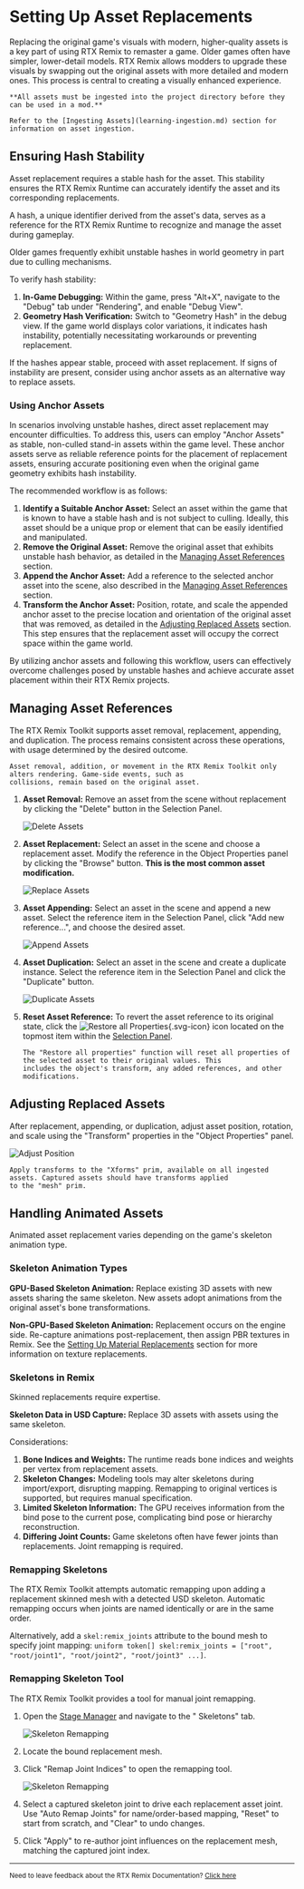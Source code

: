 # Setting Up Asset Replacements

Replacing the original game's visuals with modern, higher-quality assets is a key part of using RTX Remix to remaster a
game. Older games often have simpler, lower-detail models. RTX Remix allows modders to upgrade these visuals by
swapping out the original assets with more detailed and modern ones. This process is central to creating a visually
enhanced experience.

```{warning}
**All assets must be ingested into the project directory before they can be used in a mod.**

Refer to the [Ingesting Assets](learning-ingestion.md) section for information on asset ingestion.
```

## Ensuring Hash Stability

Asset replacement requires a stable hash for the asset. This stability ensures the RTX Remix Runtime can accurately
identify the asset and its corresponding replacements.

A hash, a unique identifier derived from the asset's data, serves as a reference for the RTX Remix Runtime to recognize
and manage the asset during gameplay.

Older games frequently exhibit unstable hashes in world geometry in part due to culling mechanisms.

To verify hash stability:

1. **In-Game Debugging:** Within the game, press "Alt+X", navigate to the "Debug" tab under "Rendering", and enable
   "Debug View".
2. **Geometry Hash Verification:** Switch to "Geometry Hash" in the debug view. If the game world displays color
   variations, it indicates hash instability, potentially necessitating workarounds or preventing replacement.

If the hashes appear stable, proceed with asset replacement. If signs of instability are present, consider using
anchor assets as an alternative way to replace assets.

### Using Anchor Assets

In scenarios involving unstable hashes, direct asset replacement may encounter difficulties. To address this, users can
employ "Anchor Assets" as stable, non-culled stand-in assets within the game level. These anchor assets serve as
reliable reference points for the placement of replacement assets, ensuring accurate positioning even when the original
game geometry exhibits hash instability.

The recommended workflow is as follows:

1. **Identify a Suitable Anchor Asset:** Select an asset within the game that is known to have a stable hash and is not
   subject to culling. Ideally, this asset should be a unique prop or element that can be easily identified and
   manipulated.
2. **Remove the Original Asset:** Remove the original asset that exhibits unstable hash behavior, as detailed in the
   [Managing Asset References](#managing-asset-references) section.
3. **Append the Anchor Asset:** Add a reference to the selected anchor asset into the scene, also described in the
   [Managing Asset References](#managing-asset-references) section.
4. **Transform the Anchor Asset:** Position, rotate, and scale the appended anchor asset to the precise location and
   orientation of the original asset that was removed, as detailed in the
   [Adjusting Replaced Assets](#adjusting-replaced-assets) section.
   This step ensures that the replacement asset will occupy the correct space within the game world.

By utilizing anchor assets and following this workflow, users can effectively overcome challenges posed by unstable
hashes and achieve accurate asset placement within their RTX Remix projects.

## Managing Asset References

The RTX Remix Toolkit supports asset removal, replacement, appending, and duplication. The process remains consistent
across these operations, with usage determined by the desired outcome.

```{warning}
Asset removal, addition, or movement in the RTX Remix Toolkit only alters rendering. Game-side events, such as
collisions, remain based on the original asset.
```

1. **Asset Removal:** Remove an asset from the scene without replacement by clicking the "Delete" button in the
   Selection Panel.

   ![Delete Assets](../data/images/remix-assets-delete.png)

2. **Asset Replacement:** Select an asset in the scene and choose a replacement asset. Modify the reference in the
   Object Properties panel by clicking the "Browse" button. **This is the most common asset modification.**

   ![Replace Assets](../data/images/remix-assets-replace.png)

3. **Asset Appending:** Select an asset in the scene and append a new asset. Select the reference item in the Selection
   Panel, click "Add new reference...", and choose the desired asset.

   ![Append Assets](../data/images/remix-assets-append.png)

4. **Asset Duplication:** Select an asset in the scene and create a duplicate instance. Select the reference item in the
   Selection Panel and click the "Duplicate" button.

   ![Duplicate Assets](../data/images/remix-assets-duplicate.png)

5. **Reset Asset Reference:** To revert the asset reference to its original state, click
   the
   ![Restore all Properties](../../source/extensions/lightspeed.trex.app.resources/data/icons/restore.svg){.svg-icon}
   icon located on the topmost item within the [Selection Panel](learning-toolkit.md#selection-panel).

   ```{warning}
   The "Restore all properties" function will reset all properties of the selected asset to their original values. This
   includes the object's transform, any added references, and other modifications.
   ```

## Adjusting Replaced Assets

After replacement, appending, or duplication, adjust asset position, rotation, and scale using the "Transform"
properties in the "Object Properties" panel.

![Adjust Position](../data/images/remix-assets-transforms.png)

```{tip}
Apply transforms to the "Xforms" prim, available on all ingested assets. Captured assets should have transforms applied
to the "mesh" prim.
```

## Handling Animated Assets

Animated asset replacement varies depending on the game's skeleton animation type.

### Skeleton Animation Types

**GPU-Based Skeleton Animation:** Replace existing 3D assets with new assets sharing the same skeleton. New assets adopt
animations from the original asset's bone transformations.

**Non-GPU-Based Skeleton Animation:** Replacement occurs on the engine side. Re-capture animations post-replacement,
then assign PBR textures in Remix. See the [Setting Up Material Replacements](learning-materials.md) section for more
information on texture replacements.

### Skeletons in Remix

Skinned replacements require expertise.

**Skeleton Data in USD Capture:** Replace 3D assets with assets using the same skeleton.

Considerations:

1. **Bone Indices and Weights:** The runtime reads bone indices and weights per vertex from replacement assets.
2. **Skeleton Changes:** Modeling tools may alter skeletons during import/export, disrupting mapping. Remapping to
   original vertices is supported, but requires manual specification.
3. **Limited Skeleton Information:** The GPU receives information from the bind pose to the current pose, complicating
   bind pose or hierarchy reconstruction.
4. **Differing Joint Counts:** Game skeletons often have fewer joints than replacements. Joint remapping is required.

### Remapping Skeletons

The RTX Remix Toolkit attempts automatic remapping upon adding a replacement skinned mesh with a detected USD skeleton.
Automatic remapping occurs when joints are named identically or are in the same order.

Alternatively, add a `skel:remix_joints` attribute to the bound mesh to specify joint mapping:
`uniform token[] skel:remix_joints = ["root", "root/joint1", "root/joint2", "root/joint3" ...]`.

### Remapping Skeleton Tool

The RTX Remix Toolkit provides a tool for manual joint remapping.

1. Open the [Stage Manager](../toolkitinterface/remix-toolkitinterface-layouttab.md#stage-manager) and navigate to the "
   Skeletons" tab.

   ![Skeleton Remapping](../data/images/remix-skeleton-interaction-tab.png)

2. Locate the bound replacement mesh.

3. Click "Remap Joint Indices" to open the remapping tool.

   ![Skeleton Remapping](../data/images/remix-skeleton-remapper.png)

4. Select a captured skeleton joint to drive each replacement asset joint. Use "Auto Remap Joints" for name/order-based
   mapping, "Reset" to start from scratch, and "Clear" to undo changes.

5. Click "Apply" to re-author joint influences on the replacement mesh, matching the captured joint index.

***
<sub> Need to leave feedback about the RTX Remix Documentation?  [Click here](https://github.com/NVIDIAGameWorks/rtx-remix/issues/new?assignees=nvdamien&labels=documentation%2Cfeedback%2Ctriage&projects=&template=documentation_feedback.yml&title=%5BDocumentation+feedback%5D%3A+) </sub>
